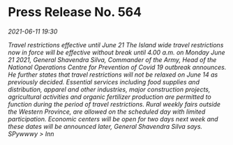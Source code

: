 
# Press Release No. 564
*2021-06-11 19:30*


*Travel restrictions effective until June 21*
*The Island wide travel restrictions now in force will be effective without break until*
*4.00 a.m. on Monday June 21 2021, General Shavendra Silva, Commander of the*
*Army, Head of the National Operations Centre for Prevention of Covid 19 outbreak*
*announces. He further states that travel restrictions will not be relaxed on June 14 as*
*previously decided.*
*Essential services including food supplies and distribution, apparel and other*
*industries, major construction projects, agricultural activities and organic fertilizer*
*production are permitted to function during the period of travel restrictions. Rural*
*weekly fairs outside the Western Province, are allowed on the scheduled day with*
*limited participation.*
*Economic centers will be open for two days next week and these dates will be*
*announced later, General Shavendra Silva says.*
*SPywwwy > Inn*
        